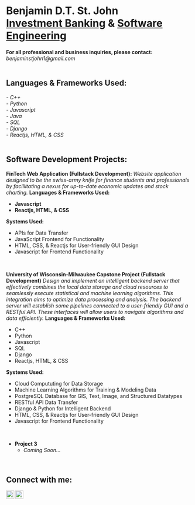 <h1>Benjamin D.T. St. John<br>
<a href="https://github.com/sanctusjack">Investment Banking</a> & <a href="https://www.linkedin.com/in/benjamin-st-john-353a85278/">Software Engineering</a></h1>
<p1><b>For all professional and business inquiries, please contact:</b><i> benjaminstjohn1@gmail.com</i></p1>
<br>
<br>
<h2>Languages & Frameworks Used:</h2><i>
  - C++ <br>
  - Python <br>
  - Javascript <br>
  - Java <br>
  - SQL <br>
  - Django <br>
  - Reactjs, HTML, & CSS</i>
<br>
<br>
<h2>Software Development Projects:</h2>

<b>FinTech Web Application (Fullstack Development):</b>
<i>Website application designed to be the swiss-army knife for finance students and professionals by facillitating a nexus for up-to-date economic updates and stock charting.</i>
<b>Languages & Frameworks Used:
  - Javascript
  - Reactjs, HTML, & CSS</b>
  
  <b>Systems Used:</b>
  - APIs for Data Transfer
  - JavaScript Frontend for Functionality
  - HTML, CSS, & Reactjs for User-friendly GUI Design
  - Javascript for Frontend Functionality
 
<br>

<b>University of Wisconsin-Milwaukee Capstone Project (Fullstack Development)</b>
 <i>Design and implement an intelligent backend server that effectively combines the local data storage and cloud resources to seamlessly execute statistical and machine learning algorithms. This integration aims to optimize data processing and analysis. The backend server will establish some pipelines connected to a user-friendly GUI and a RESTful API. These interfaces will allow users to navigate algorithms and data efficiently.</i>
 <b>Languages & Frameworks Used:</b>
  - C++
  - Python
  - Javascript
  - SQL
  - Django
  - Reactjs, HTML, & CSS
  
  <b>Systems Used:</b>
  - Cloud Compututing for Data Storage
  - Machine Learning Algorithms for Training & Modeling Data
  - PostgreSQL Database for GIS, Text, Image, and Structured Datatypes
  - RESTful API Data Transfer
  - Django & Python for Intelligent Backend
  - HTML, CSS, & Reactjs for User-friendly GUI Design
  - Javascript for Frontend Functionality
 
<br>

- <b>Project 3</b>
  - <i>Coming Soon...</i>
  
<br>
<h2>Connect with me:</h2>


[<img align="left" alt="BenQuant | LinkedIn" width="22px" src="https://cdn.jsdelivr.net/npm/simple-icons@v3/icons/linkedin.svg" />][linkedin]
[<img align="left" alt="BenQuant | Instagram" width="22px" src="https://cdn.jsdelivr.net/npm/simple-icons@v3/icons/instagram.svg" />][instagram]

[instagram]: https://www.instagram.com/benstjohnn/
[linkedin]: https://www.linkedin.com/in/benjamin-st-john-353a85278/
